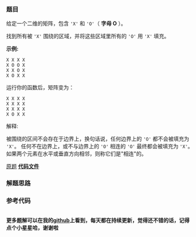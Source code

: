 ### 题目
给定一个二维的矩阵，包含 `'X'` 和 `'O'`（ **字母 O** ）。

找到所有被 `'X'` 围绕的区域，并将这些区域里所有的 `'O'` 用 `'X'` 填充。

**示例:**

    
    
    X X X X
    X O O X
    X X O X
    X O X X
    

运行你的函数后，矩阵变为：

    
    
    X X X X
    X X X X
    X X X X
    X O X X
    

解释:

被围绕的区间不会存在于边界上，换句话说，任何边界上的 `'O'` 都不会被填充为 `'X'`。 任何不在边界上，或不与边界上的 `'O'` 相连的
`'O'` 最终都会被填充为 `'X'`。如果两个元素在水平或垂直方向相邻，则称它们是"相连"的。

[原题](https://leetcode-cn.com/problems/surrounded-regions/)    **[代码文件]()**


### 解题思路




### 参考代码

```go


```




**更多题解可以在我的[github](https://github.com/LZH139/leetcode_Go)上看到，每天都在持续更新，觉得还不错的话，记得点个小星星哈，谢谢啦**
